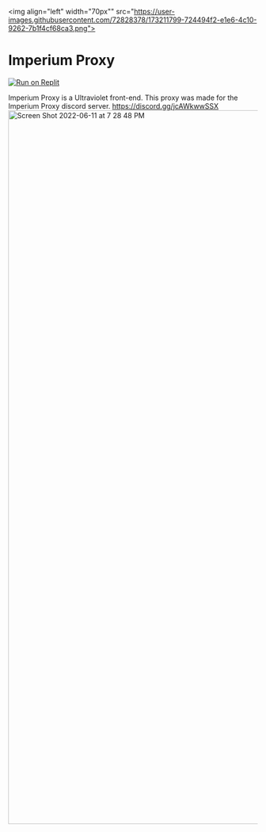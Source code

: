 <img align="left" width="70px"" src="https://user-images.githubusercontent.com/72828378/173211799-724494f2-e1e6-4c10-9262-7b1f4cf68ca3.png">
# Imperium Proxy

[![Run on Replit](https://raw.githubusercontent.com/BinBashBanana/deploy-buttons/master/buttons/remade/replit.svg)](https://replit.com/github/Hyunwoonator/Imperium-Proxy)

Imperium Proxy is a Ultraviolet front-end. This proxy was made for the Imperium Proxy discord server. https://discord.gg/jcAWkwwSSX
<img width="1440" alt="Screen Shot 2022-06-11 at 7 28 48 PM" src="https://user-images.githubusercontent.com/72828378/173211785-898231b4-9359-4dca-81f4-94384208d949.png">

